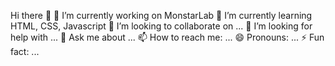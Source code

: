 Hi there 👋
🔭 I’m currently working on MonstarLab
🌱 I’m currently learning HTML, CSS, Javascript
👯 I’m looking to collaborate on ...
🤔 I’m looking for help with ...
💬 Ask me about ...
📫 How to reach me: ...
😄 Pronouns: ...
⚡ Fun fact: ...
